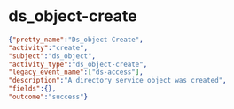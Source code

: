 ds_object-create
================

```JSON
{"pretty_name":"Ds_object Create",
"activity":"create",
"subject":"ds_object",
"activity_type":"ds_object-create",
"legacy_event_name":["ds-access"],
"description":"A directory service object was created",
"fields":{},
"outcome":"success"}
```